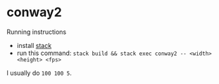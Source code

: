 # conway2

Running instructions
- install [stack](https://docs.haskellstack.org/en/stable/README/)
- run this command: `stack build && stack exec conway2 -- <width> <height> <fps>`

I usually do `100 100 5`.